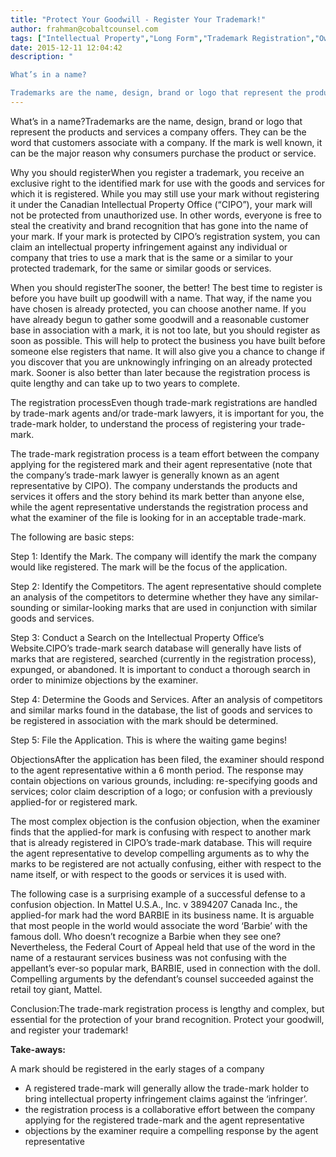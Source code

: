```yaml
---
title: "Protect Your Goodwill - Register Your Trademark!"
author: frahman@cobaltcounsel.com
tags: ["Intellectual Property","Long Form","Trademark Registration","Ownership of Intellectual Property","Commercial Activities","frahman"]
date: 2015-12-11 12:04:42
description: "

What’s in a name?

Trademarks are the name, design, brand or logo that represent the products and services a company offers. They can..."
---
```


 

What’s in a name?Trademarks are the name, design, brand or logo that represent the products and services a company offers. They can be the word that customers associate with a company. If the mark is well known, it can be the major reason why consumers purchase the product or service.

 

Why you should registerWhen you register a trademark, you receive an exclusive right to the identified mark for use with the goods and services for which it is registered. While you may still use your mark without registering it under the Canadian Intellectual Property Office (“CIPO”), your mark will not be protected from unauthorized use. In other words, everyone is free to steal the creativity and brand recognition that has gone into the name of your mark. If your mark is protected by CIPO’s registration system, you can claim an intellectual property infringement against any individual or company that tries to use a mark that is the same or a similar to your protected trademark, for the same or similar goods or services.

 

When you should registerThe sooner, the better! The best time to register is before you have built up goodwill with a name. That way, if the name you have chosen is already protected, you can choose another name. If you have already begun to gather some goodwill and a reasonable customer base in association with a mark, it is not too late, but you should register as soon as possible. This will help to protect the business you have built before someone else registers that name. It will also give you a chance to change if you discover that you are unknowingly infringing on an already protected mark. Sooner is also better than later because the registration process is quite lengthy and can take up to two years to complete.

 

The registration processEven though trade-mark registrations are handled by trade-mark agents and/or trade-mark lawyers, it is important for you, the trade-mark holder, to understand the process of registering your trade-mark.

 

The trade-mark registration process is a team effort between the company applying for the registered mark and their agent representative (note that the company’s trade-mark lawyer is generally known as an agent representative by CIPO). The company understands the products and services it offers and the story behind its mark better than anyone else, while the agent representative understands the registration process and what the examiner of the file is looking for in an acceptable trade-mark.

 

The following are basic steps: 

 

Step 1: Identify the Mark. The company will identify the mark the company would like registered. The mark will be the focus of the application.

 

Step 2: Identify the Competitors. The agent representative should complete an analysis of the competitors to determine whether they have any similar-sounding or similar-looking marks that are used in conjunction with similar goods and services.

 

Step 3: Conduct a Search on the Intellectual Property Office’s Website.CIPO’s trade-mark search database will generally have lists of marks that are registered, searched (currently in the registration process), expunged, or abandoned. It is important to conduct a thorough search in order to minimize objections by the examiner.

 

Step 4: Determine the Goods and Services. After an analysis of competitors and similar marks found in the database, the list of goods and services to be registered in association with the mark should be determined.

 

 

Step 5: File the Application. This is where the waiting game begins!

 

ObjectionsAfter the application has been filed, the examiner should respond to the agent representative within a 6 month period. The response may contain objections on various grounds, including: re-specifying goods and services; color claim description of a logo; or confusion with a previously applied-for or registered mark. 

 

The most complex objection is the confusion objection, when the examiner finds that the applied-for mark is confusing with respect to another mark that is already registered in CIPO’s trade-mark database. This will require the agent representative to develop compelling arguments as to why the marks to be registered are not actually confusing, either with respect to the name itself, or with respect to the goods or services it is used with.

 

The following case is a surprising example of a successful defense to a confusion objection. In Mattel U.S.A., Inc. v 3894207 Canada Inc., the applied-for mark had the word BARBIE in its business name. It is arguable that most people in the world would associate the word ‘Barbie’ with the famous doll. Who doesn’t recognize a Barbie when they see one? Nevertheless, the Federal Court of Appeal held that use of the word in the name of a restaurant services business was not confusing with the appellant’s ever-so popular mark, BARBIE, used in connection with the doll. Compelling arguments by the defendant’s counsel succeeded against the retail toy giant, Mattel.

 

Conclusion:The trade-mark registration process is lengthy and complex, but essential for the protection of  your brand recognition. Protect your goodwill, and register your trademark!

 

**Take-aways:**

A mark should be registered in the early stages of a company

- A registered trade-mark will generally allow the trade-mark holder to bring intellectual property infringement claims against the ‘infringer’.
- the registration process is a collaborative effort between the company applying for the registered trade-mark and the agent representative
- objections by the examiner require a compelling response by the agent representative